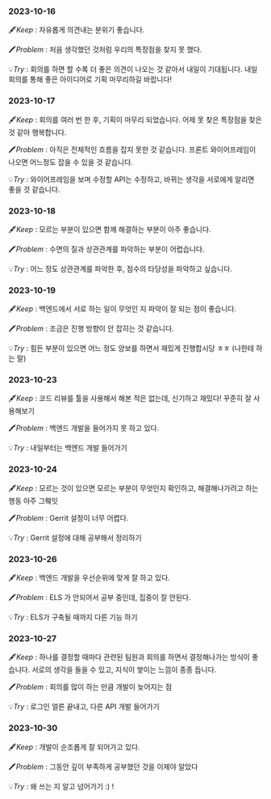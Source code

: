 ### 2023-10-16

🖋️*Keep* : 자유롭게 의견내는 분위기 좋습니다.

🖍️*Problem* : 처음 생각했던 것처럼 우리의 특장점을 찾지 못 했다.

💡*Try* : 회의를 하면 할 수록 더 좋은 의견이 나오는 것 같아서 내일이 기대됩니다. 내일 회의를 통해 좋은 아이디어로 기획 마무리하길 바랍니다!

### 2023-10-17

🖋️*Keep* : 회의를 여러 번 한 후, 기획이 마무리 되었습니다. 어제 못 찾은 특장점을 찾은 것 같아 행복합니다.

🖍️*Problem* : 아직은 전체적인 흐름을 잡지 못한 것 같습니다. 프론트 와이어프레임이 나오면 어느정도 잡을 수 있을 것 같습니다.

💡*Try* : 와이어프레임을 보며 수정할 API는 수정하고, 바뀌는 생각을 서로에게 알리면 좋을 것 같습니다.

### 2023-10-18

🖋️*Keep* : 모르는 부분이 있으면 함께 해결하는 부분이 아주 좋습니다.

🖍️*Problem* : 수면의 질과 상관관계를 파악하는 부분이 어렵습니다.

💡*Try* : 어느 정도 상관관계를 파악한 후, 점수의 타당성을 파악하고 싶습니다.

### 2023-10-19

🖋️*Keep* : 백엔드에서 서로 하는 일이 무엇인 지 파악이 잘 되는 점이 좋습니다.

🖍️*Problem* : 조금은 진행 방향이 안 잡히는 것 같습니다.

💡*Try* : 힘든 부분이 있으면 어느 정도 양보를 하면서 재밌게 진행합시당 ㅎㅎ (나한테 하는 말)

### 2023-10-23

🖋️*Keep* : 코드 리뷰를 툴을 사용해서 해본 적은 없는데, 신기하고 재밌다! 꾸준히 잘 사용해보기

🖍️*Problem* : 백엔드 개발을 들어가지 못 하고 있다.

💡*Try* : 내일부터는 백엔드 개발 들어가기

### 2023-10-24

🖋️*Keep* : 모르는 것이 있으면 모르는 부분이 무엇인지 확인하고, 해결해나가려고 하는 행동 아주 그뤠잇

🖍️*Problem* : Gerrit 설정이 너무 어렵다.

💡*Try* : Gerrit 설정에 대해 공부해서 정리하기

### 2023-10-26

🖋️*Keep* : 백엔드 개발을 우선순위에 맞게 잘 하고 있다.

🖍️*Problem* : ELS 가 안되어서 공부 중인데, 집중이 잘 안된다.

💡*Try* : ELS가 구축될 때까지 다른 기능 하기

### 2023-10-27

🖋️*Keep* : 하나를 결정할 때마다 관련된 팀원과 회의를 하면서 결정해나가는 방식이 좋습니다. 서로의 생각을 들을 수 있고, 지식이 쌓이는 느낌이 종종 듭니다.

🖍️*Problem* : 회의를 많이 하는 만큼 개발이 늦어지는 점

💡*Try* : 로그인 얼른 끝내고, 다른 API 개발 들어가기

### 2023-10-30

🖋️*Keep* : 개발이 순조롭게 잘 되어가고 있다.

🖍️*Problem* : 그동안 깊이 부족하게 공부했던 것을 이제야 알았다

💡*Try* : 왜 쓰는 지 알고 넘어가기 :) !
